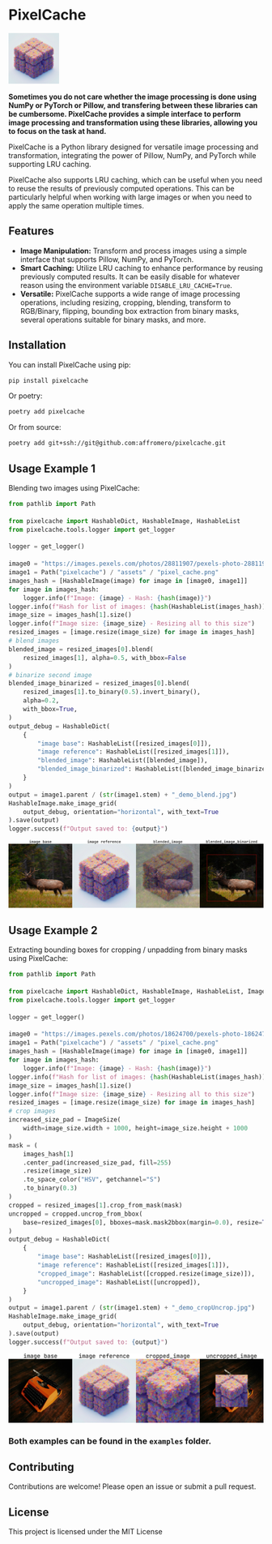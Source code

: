 # PixelCache

<img src="pixelcache/assets/pixel_cache.png" width="100" height="100"/>

**Sometimes you do not care whether the image processing is done using NumPy or PyTorch or Pillow, and transfering between these libraries can be cumbersome. PixelCache provides a simple interface to perform image processing and transformation using these libraries, allowing you to focus on the task at hand.**

PixelCache is a Python library designed for versatile image processing and transformation, integrating the power of Pillow, NumPy, and PyTorch while supporting LRU caching.

PixelCache also supports LRU caching, which can be useful when you need to reuse the results of previously computed operations. This can be particularly helpful when working with large images or when you need to apply the same operation multiple times.

## Features

- **Image Manipulation:** Transform and process images using a simple interface that supports Pillow, NumPy, and PyTorch.
- **Smart Caching:** Utilize LRU caching to enhance performance by reusing previously computed results. It can be easily disable for whatever reason using the environment variable `DISABLE_LRU_CACHE=True`.
- **Versatile:** PixelCache supports a wide range of image processing operations, including resizing, cropping, blending, transform to RGB/Binary, flipping, bounding box extraction from binary masks, several operations suitable for binary masks, and more.

## Installation

You can install PixelCache using pip:

```bash
pip install pixelcache
```

Or poetry:

```bash
poetry add pixelcache
```

Or from source:

```bash
poetry add git+ssh://git@github.com:affromero/pixelcache.git
```

## Usage Example 1

Blending two images using PixelCache:

```python
from pathlib import Path

from pixelcache import HashableDict, HashableImage, HashableList
from pixelcache.tools.logger import get_logger

logger = get_logger()

image0 = "https://images.pexels.com/photos/28811907/pexels-photo-28811907/free-photo-of-majestic-elk-standing-in-forest-clearing.jpeg"
image1 = Path("pixelcache") / "assets" / "pixel_cache.png"
images_hash = [HashableImage(image) for image in [image0, image1]]
for image in images_hash:
    logger.info(f"Image: {image} - Hash: {hash(image)}")
logger.info(f"Hash for list of images: {hash(HashableList(images_hash))}")
image_size = images_hash[1].size()
logger.info(f"Image size: {image_size} - Resizing all to this size")
resized_images = [image.resize(image_size) for image in images_hash]
# blend images
blended_image = resized_images[0].blend(
    resized_images[1], alpha=0.5, with_bbox=False
)
# binarize second image
blended_image_binarized = resized_images[0].blend(
    resized_images[1].to_binary(0.5).invert_binary(),
    alpha=0.2,
    with_bbox=True,
)
output_debug = HashableDict(
    {
        "image base": HashableList([resized_images[0]]),
        "image reference": HashableList([resized_images[1]]),
        "blended_image": HashableList([blended_image]),
        "blended_image_binarized": HashableList([blended_image_binarized]),
    }
)
output = image1.parent / (str(image1.stem) + "_demo_blend.jpg")
HashableImage.make_image_grid(
    output_debug, orientation="horizontal", with_text=True
).save(output)
logger.success(f"Output saved to: {output}")

```

![Output](pixelcache/assets/pixel_cache_demo_blend.jpg)

## Usage Example 2

Extracting bounding boxes for cropping / unpadding from binary masks using PixelCache:

```python
from pathlib import Path

from pixelcache import HashableDict, HashableImage, HashableList, ImageSize
from pixelcache.tools.logger import get_logger

logger = get_logger()

image0 = "https://images.pexels.com/photos/18624700/pexels-photo-18624700/free-photo-of-a-vintage-typewriter.jpeg"
image1 = Path("pixelcache") / "assets" / "pixel_cache.png"
images_hash = [HashableImage(image) for image in [image0, image1]]
for image in images_hash:
    logger.info(f"Image: {image} - Hash: {hash(image)}")
logger.info(f"Hash for list of images: {hash(HashableList(images_hash))}")
image_size = images_hash[1].size()
logger.info(f"Image size: {image_size} - Resizing all to this size")
resized_images = [image.resize(image_size) for image in images_hash]
# crop images
increased_size_pad = ImageSize(
    width=image_size.width + 1000, height=image_size.height + 1000
)
mask = (
    images_hash[1]
    .center_pad(increased_size_pad, fill=255)
    .resize(image_size)
    .to_space_color("HSV", getchannel="S")
    .to_binary(0.3)
)
cropped = resized_images[1].crop_from_mask(mask)
uncropped = cropped.uncrop_from_bbox(
    base=resized_images[0], bboxes=mask.mask2bbox(margin=0.0), resize=True
)
output_debug = HashableDict(
    {
        "image base": HashableList([resized_images[0]]),
        "image reference": HashableList([resized_images[1]]),
        "cropped_image": HashableList([cropped.resize(image_size)]),
        "uncropped_image": HashableList([uncropped]),
    }
)
output = image1.parent / (str(image1.stem) + "_demo_cropUncrop.jpg")
HashableImage.make_image_grid(
    output_debug, orientation="horizontal", with_text=True
).save(output)
logger.success(f"Output saved to: {output}")

```

![Output](pixelcache/assets/pixel_cache_demo_cropUncrop.jpg)

### Both examples can be found in the `examples` folder.

## Contributing

Contributions are welcome! Please open an issue or submit a pull request.

## License

This project is licensed under the MIT License
